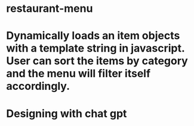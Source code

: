 # restaurant-menu

# Dynamically loads an item objects with a template string in javascript. User can sort the items by category and the menu will filter itself accordingly.
# Designing with chat gpt
